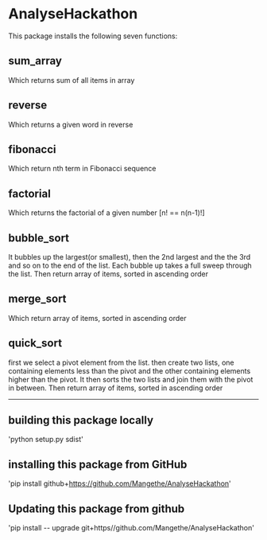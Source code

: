 # AnalyseHackathon
  This package installs the following seven functions:

## sum_array
 Which returns sum of all items in array

## reverse
 Which returns a given word in reverse

## fibonacci
 Which return nth term in Fibonacci sequence

## factorial
 Which returns the factorial of a given number [n! == n(n-1)!]

## bubble_sort
  It bubbles up the largest(or smallest), then the 2nd largest and the the
  3rd and so on to the end of the list. Each bubble up takes a full sweep
  through the list.
  Then return array of items, sorted in ascending order

## merge_sort
 Which return array of items, sorted in ascending order

## quick_sort
  first we select a pivot element from the list. then create two lists, one
  containing elements less than the pivot and the other containing elements
  higher than the pivot. It then sorts the two lists and join them with the
  pivot in between.
  Then return array of items, sorted in ascending order

---------------------------------------------------

## building this package locally
  'python setup.py sdist'

## installing this package from GitHub
'pip install github+https://github.com/Mangethe/AnalyseHackathon'

## Updating this package from github
'pip install -- upgrade git+https//github.com/Mangethe/AnalyseHackathon'
